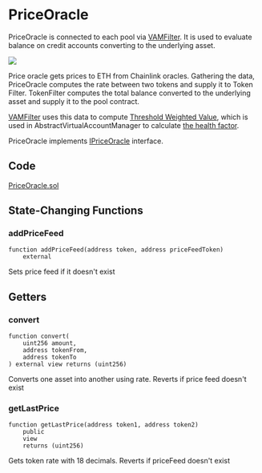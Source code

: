 # PriceOracle

PriceOracle is connected to each pool via [VAMFilter](credit/credit-filter.md). It is used to evaluate balance on credit accounts converting to the underlying asset.

![](../.gitbook/assets/Gearbox\_white.008.jpeg)

Price oracle gets prices to ETH from Chainlink oracles. Gathering the data, PriceOracle computes the rate between two tokens and supply it to Token Filter. TokenFilter computes the total balance converted to the underlying asset and supply it to the pool contract.&#x20;

[VAMFilter](credit/credit-filter.md)  uses this data to compute [Threshold Weighted Value](credit/economy.md#threshold-weighted-value), which is used in AbstractVirtualAccountManager to calculate [the health factor](credit/economy.md#health-factor).

PriceOracle implements [IPriceOracle](https://github.com/Gearbox-protocol/gearbox-v2/blob/master/contracts/interfaces/IPriceOracle.sol) interface.

## Code

[PriceOracle.sol](https://github.com/Gearbox-protocol/gearbox-contracts/blob/master/contracts/oracles/PriceOracle.sol)

##  State-Changing Functions

### addPriceFeed

```
function addPriceFeed(address token, address priceFeedToken)
    external
```

 Sets price feed if it doesn't exist

## Getters

### convert

```
function convert(
    uint256 amount,
    address tokenFrom,
    address tokenTo
) external view returns (uint256)
```

 Converts one asset into another using rate. Reverts if price feed doesn't exist

### getLastPrice

```
function getLastPrice(address token1, address token2)
    public
    view
    returns (uint256)
```

Gets token rate with 18 decimals. Reverts if priceFeed doesn't exist



